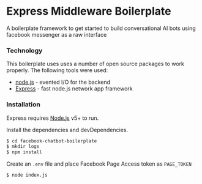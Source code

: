 # Express Middleware Boilerplate

A boilerplate framework to get started to build conversational AI bots using facebook messenger as a raw interface

### Technology

This boilerplate uses uses a number of open source packages to work properly. The following tools were used:

* [node.js] - evented I/O for the backend
* [Express] - fast node.js network app framework

### Installation

Express requires [Node.js](https://nodejs.org/) v5+ to run.

Install the dependencies and devDependencies.

```sh
$ cd facebook-chatbot-boilerplate
$ mkdir logs
$ npm install
```
Create an `.env` file and place Facebook Page Access token as `PAGE_TOKEN`
```sh
$ node index.js
```


   [node.js]: <http://nodejs.org>
   [express]: <http://expressjs.com>

